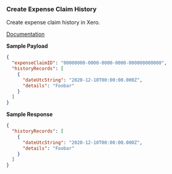 ### Create Expense Claim History

Create expense claim history in Xero.

[Documentation](https://xeroapi.github.io/xero-node/accounting/index.html#api-Accounting-createExpenseClaimHistory)

**Sample Payload**
```json
{
  "expenseClaimID": "00000000-0000-0000-0000-000000000000",
  "historyRecords": [
    {
      "dateUtcString": "2020-12-10T00:00:00.000Z",
      "details": "Foobar"
    }
  ]
}
```

**Sample Response**

```json
{
  "historyRecords": [
    {
      "dateUtcString": "2020-12-10T00:00:00.000Z",
      "details": "Foobar"
    }
  ]
}
```
